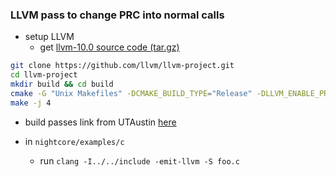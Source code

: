 ### LLVM pass to change PRC into normal calls

- setup LLVM
  + get [llvm-10.0 source code (tar.gz)](https://github.com/llvm/llvm-project/releases/tag/llvmorg-10.0.0)

```bash
git clone https://github.com/llvm/llvm-project.git
cd llvm-project
mkdir build && cd build
cmake -G "Unix Makefiles" -DCMAKE_BUILD_TYPE="Release" -DLLVM_ENABLE_PROJECTS="clang;clang-tools-extra;compiler-rt;lldb;lld" DLLVM_ENABLE_RUNTIMES="libcxx;libcxxabi" ../llvm
make -j 4
```

- build passes
link from UTAustin [here](https://www.cs.utexas.edu/~pingali/CS380C/2020/assignments/llvm-guide.html)

- in `nightcore/examples/c`
  + run `clang -I../../include -emit-llvm -S foo.c`
